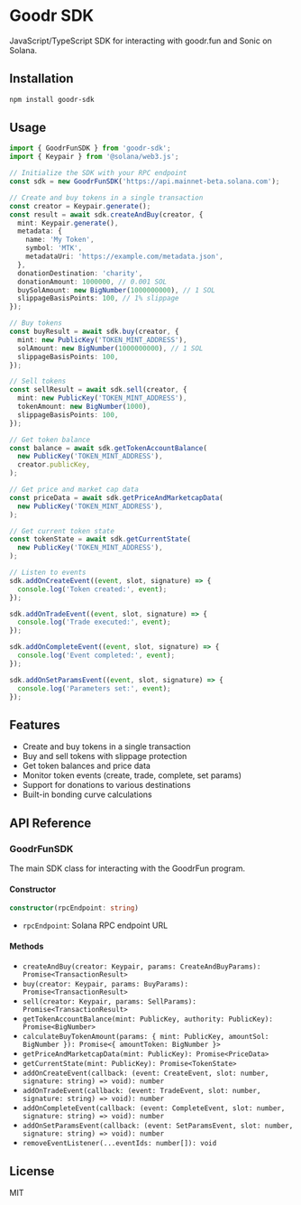 # Goodr SDK

JavaScript/TypeScript SDK for interacting with goodr.fun and Sonic on Solana.

## Installation

```bash
npm install goodr-sdk
```

## Usage

```typescript
import { GoodrFunSDK } from 'goodr-sdk';
import { Keypair } from '@solana/web3.js';

// Initialize the SDK with your RPC endpoint
const sdk = new GoodrFunSDK('https://api.mainnet-beta.solana.com');

// Create and buy tokens in a single transaction
const creator = Keypair.generate();
const result = await sdk.createAndBuy(creator, {
  mint: Keypair.generate(),
  metadata: {
    name: 'My Token',
    symbol: 'MTK',
    metadataUri: 'https://example.com/metadata.json',
  },
  donationDestination: 'charity',
  donationAmount: 1000000, // 0.001 SOL
  buySolAmount: new BigNumber(1000000000), // 1 SOL
  slippageBasisPoints: 100, // 1% slippage
});

// Buy tokens
const buyResult = await sdk.buy(creator, {
  mint: new PublicKey('TOKEN_MINT_ADDRESS'),
  solAmount: new BigNumber(1000000000), // 1 SOL
  slippageBasisPoints: 100,
});

// Sell tokens
const sellResult = await sdk.sell(creator, {
  mint: new PublicKey('TOKEN_MINT_ADDRESS'),
  tokenAmount: new BigNumber(1000),
  slippageBasisPoints: 100,
});

// Get token balance
const balance = await sdk.getTokenAccountBalance(
  new PublicKey('TOKEN_MINT_ADDRESS'),
  creator.publicKey,
);

// Get price and market cap data
const priceData = await sdk.getPriceAndMarketcapData(
  new PublicKey('TOKEN_MINT_ADDRESS'),
);

// Get current token state
const tokenState = await sdk.getCurrentState(
  new PublicKey('TOKEN_MINT_ADDRESS'),
);

// Listen to events
sdk.addOnCreateEvent((event, slot, signature) => {
  console.log('Token created:', event);
});

sdk.addOnTradeEvent((event, slot, signature) => {
  console.log('Trade executed:', event);
});

sdk.addOnCompleteEvent((event, slot, signature) => {
  console.log('Event completed:', event);
});

sdk.addOnSetParamsEvent((event, slot, signature) => {
  console.log('Parameters set:', event);
});
```

## Features

- Create and buy tokens in a single transaction
- Buy and sell tokens with slippage protection
- Get token balances and price data
- Monitor token events (create, trade, complete, set params)
- Support for donations to various destinations
- Built-in bonding curve calculations

## API Reference

### GoodrFunSDK

The main SDK class for interacting with the GoodrFun program.

#### Constructor

```typescript
constructor(rpcEndpoint: string)
```

- `rpcEndpoint`: Solana RPC endpoint URL

#### Methods

- `createAndBuy(creator: Keypair, params: CreateAndBuyParams): Promise<TransactionResult>`
- `buy(creator: Keypair, params: BuyParams): Promise<TransactionResult>`
- `sell(creator: Keypair, params: SellParams): Promise<TransactionResult>`
- `getTokenAccountBalance(mint: PublicKey, authority: PublicKey): Promise<BigNumber>`
- `calculateBuyTokenAmount(params: { mint: PublicKey, amountSol: BigNumber }): Promise<{ amountToken: BigNumber }>`
- `getPriceAndMarketcapData(mint: PublicKey): Promise<PriceData>`
- `getCurrentState(mint: PublicKey): Promise<TokenState>`
- `addOnCreateEvent(callback: (event: CreateEvent, slot: number, signature: string) => void): number`
- `addOnTradeEvent(callback: (event: TradeEvent, slot: number, signature: string) => void): number`
- `addOnCompleteEvent(callback: (event: CompleteEvent, slot: number, signature: string) => void): number`
- `addOnSetParamsEvent(callback: (event: SetParamsEvent, slot: number, signature: string) => void): number`
- `removeEventListener(...eventIds: number[]): void`

## License

MIT
